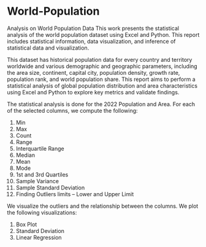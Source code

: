 # World-Population
Analysis on World Population Data
This work presents the statistical analysis of the world population dataset using Excel and Python. This report includes statistical information, data visualization, and inference of statistical data and visualization.

This dataset has historical population data for every country and territory worldwide and various demographic and geographic parameters, including the area size, continent, capital city, population density, growth rate, population rank, and world population share. This report aims to perform a statistical analysis of global population distribution and area characteristics using Excel and Python to explore key metrics and validate findings.

The statistical analysis is done for the 2022 Population and Area.  For each of the selected columns, we compute the following:
1.	Min 
2.	Max
3.	Count
4.	Range 
5.	Interquartile Range
6.	Median
7.	Mean
8.	Mode
9.	1st and 3rd Quartiles
10.	Sample Variance
11.	Sample Standard Deviation
12.	Finding Outliers limits – Lower and Upper Limit

We visualize the outliers and the relationship between the columns. We plot the following visualizations:
1.	Box Plot
2.	Standard Deviation
3.	Linear Regression
